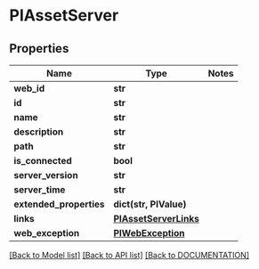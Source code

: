 # PIAssetServer

## Properties
Name | Type | Notes
------------ | ------------- | -------------
**web_id** | **str**
**id** | **str**
**name** | **str**
**description** | **str**
**path** | **str**
**is_connected** | **bool**
**server_version** | **str**
**server_time** | **str**
**extended_properties** | **dict(str, PIValue)**
**links** | **[**PIAssetServerLinks**](../models/PIAssetServerLinks.md)**
**web_exception** | **[**PIWebException**](../models/PIWebException.md)**

[[Back to Model list]](../../DOCUMENTATION.md#documentation-for-models) [[Back to API list]](../../DOCUMENTATION.md#documentation-for-api-endpoints) [[Back to DOCUMENTATION]](../../DOCUMENTATION.md)
